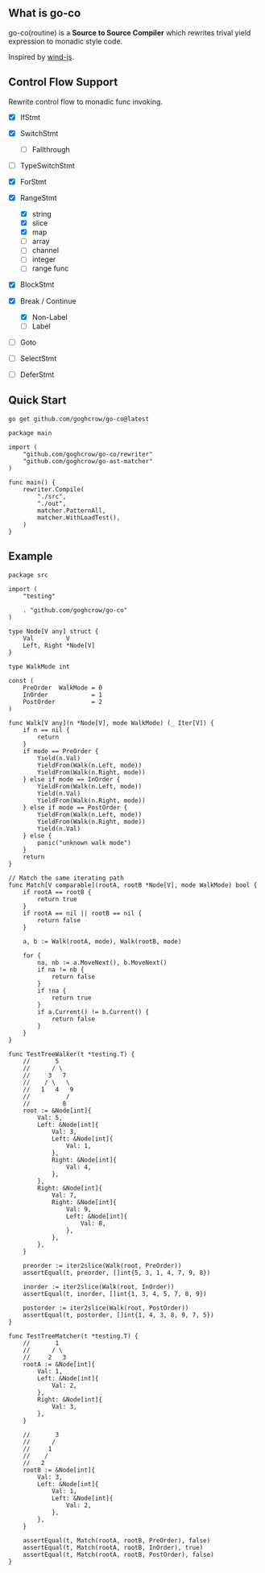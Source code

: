 ## What is go-co

go-co(routine) is a **Source to Source Compiler** which rewrites trival yield expression to monadic style code.

Inspired by [wind-js](https://github.com/JeffreyZhao/wind).

## Control Flow Support

Rewrite control flow to monadic func invoking.

- [x] IfStmt
- [x] SwitchStmt
  - [ ] Fallthrough
- [ ] TypeSwitchStmt
- [x] ForStmt
- [x] RangeStmt
  - [x] string
  - [x] slice
  - [x] map
  - [ ] array
  - [ ] channel
  - [ ] integer
  - [ ] range func
- [x] BlockStmt
- [x] Break / Continue 
  - [x] Non-Label
  - [ ] Label
- [ ] Goto
- [ ] SelectStmt
- [ ] DeferStmt


## Quick Start

`go get github.com/goghcrow/go-co@latest`

```golang
package main

import (
    "github.com/goghcrow/go-co/rewriter"
    "github.com/goghcrow/go-ast-matcher"
)

func main() {
    rewriter.Compile(
        "./src",
        "./out",
        matcher.PatternAll,
        matcher.WithLoadTest(),
    )
}
```

## Example

````golang
package src

import (
	"testing"

	. "github.com/goghcrow/go-co"
)

type Node[V any] struct {
	Val         V
	Left, Right *Node[V]
}

type WalkMode int

const (
	PreOrder  WalkMode = 0
	InOrder            = 1
	PostOrder          = 2
)

func Walk[V any](n *Node[V], mode WalkMode) (_ Iter[V]) {
	if n == nil {
		return
	}
	if mode == PreOrder {
		Yield(n.Val)
		YieldFrom(Walk(n.Left, mode))
		YieldFrom(Walk(n.Right, mode))
	} else if mode == InOrder {
		YieldFrom(Walk(n.Left, mode))
		Yield(n.Val)
		YieldFrom(Walk(n.Right, mode))
	} else if mode == PostOrder {
		YieldFrom(Walk(n.Left, mode))
		YieldFrom(Walk(n.Right, mode))
		Yield(n.Val)
	} else {
		panic("unknown walk mode")
	}
	return
}

// Match the same iterating path
func Match[V comparable](rootA, rootB *Node[V], mode WalkMode) bool {
	if rootA == rootB {
		return true
	}
	if rootA == nil || rootB == nil {
		return false
	}

	a, b := Walk(rootA, mode), Walk(rootB, mode)

	for {
		na, nb := a.MoveNext(), b.MoveNext()
		if na != nb {
			return false
		}
		if !na {
			return true
		}
		if a.Current() != b.Current() {
			return false
		}
	}
}

func TestTreeWalker(t *testing.T) {
	//       5
	//      / \
	//     3   7
	//    / \   \
	//   1   4   9
	//          /
	//         8
	root := &Node[int]{
		Val: 5,
		Left: &Node[int]{
			Val: 3,
			Left: &Node[int]{
				Val: 1,
			},
			Right: &Node[int]{
				Val: 4,
			},
		},
		Right: &Node[int]{
			Val: 7,
			Right: &Node[int]{
				Val: 9,
				Left: &Node[int]{
					Val: 8,
				},
			},
		},
	}

	preorder := iter2slice(Walk(root, PreOrder))
	assertEqual(t, preorder, []int{5, 3, 1, 4, 7, 9, 8})

	inorder := iter2slice(Walk(root, InOrder))
	assertEqual(t, inorder, []int{1, 3, 4, 5, 7, 8, 9})

	postorder := iter2slice(Walk(root, PostOrder))
	assertEqual(t, postorder, []int{1, 4, 3, 8, 9, 7, 5})
}

func TestTreeMatcher(t *testing.T) {
	//       1
	//      / \
	//     2   3
	rootA := &Node[int]{
		Val: 1,
		Left: &Node[int]{
			Val: 2,
		},
		Right: &Node[int]{
			Val: 3,
		},
	}

	//       3
	//      /
	//     1
	//    /
	//   2
	rootB := &Node[int]{
		Val: 3,
		Left: &Node[int]{
			Val: 1,
			Left: &Node[int]{
				Val: 2,
			},
		},
	}

	assertEqual(t, Match(rootA, rootB, PreOrder), false)
	assertEqual(t, Match(rootA, rootB, InOrder), true)
	assertEqual(t, Match(rootA, rootB, PostOrder), false)
}
````
